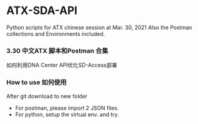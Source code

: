 # ATX-SDA-API
Python scripts for ATX chinese session at Mar. 30, 2021
Also the Postman collections and Environments included.

### 3.30 中文ATX 脚本和Postman 合集
如何利用DNA Center API优化SD-Access部署


### How to use 如何使用
After git download to new folder

- For postman, please import 2 JSON files.
- For python, setup the virtual env. and try.
